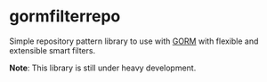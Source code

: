 # gormfilterrepo

Simple repository pattern library to use with [GORM](https://gorm.io/index.html) with flexible and extensible smart filters.

**Note**: This library is still under heavy development.
